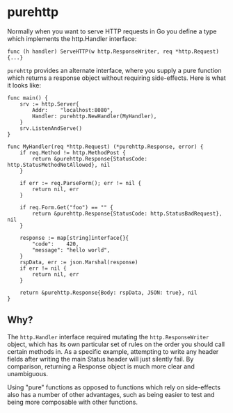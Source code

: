 purehttp
========

Normally when you want to serve HTTP requests in Go you define a type which
implements the http.Handler interface:

```
func (h handler) ServeHTTP(w http.ResponseWriter, req *http.Request) {...}
```

`purehttp` provides an alternate interface, where you supply a pure function
which returns a response object without requiring side-effects. Here is what it
looks like:

```
func main() {
	srv := http.Server{
		Addr:    "localhost:8080",
		Handler: purehttp.NewHandler(MyHandler),
	}
	srv.ListenAndServe()
}

func MyHandler(req *http.Request) (*purehttp.Response, error) {
	if req.Method != http.MethodPost {
		return &purehttp.Response{StatusCode: http.StatusMethodNotAllowed}, nil
	}

	if err := req.ParseForm(); err != nil {
		return nil, err
	}

	if req.Form.Get("foo") == "" {
		return &purehttp.Response{StatusCode: http.StatusBadRequest}, nil
	}

	response := map[string]interface{}{
		"code":    420,
		"message": "hello world",
	}
	rspData, err := json.Marshal(response)
	if err != nil {
		return nil, err
	}

	return &purehttp.Response{Body: rspData, JSON: true}, nil
}
```

Why?
----

The `http.Handler` interface required mutating the `http.ResponseWriter` object,
which has its own particular set of rules on the order you should call certain
methods in. As a specific example, attempting to write any header fields after
writing the main Status header will just silently fail. By comparison,
returning a Response object is much more clear and unambiguous.

Using "pure" functions as opposed to functions which rely on side-effects
also has a number of other advantages, such as being easier to test and being
more composable with other functions.
